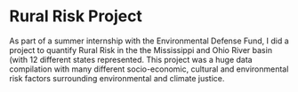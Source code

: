 # Rural Risk Project

As part of a summer internship with the Environmental Defense Fund, I did a project to quantify Rural Risk in the the Mississippi and Ohio River basin (with 12 different states represented. This project was a huge data compilation with many different socio-economic, cultural and environmental risk factors surrounding environmental and climate justice. 
